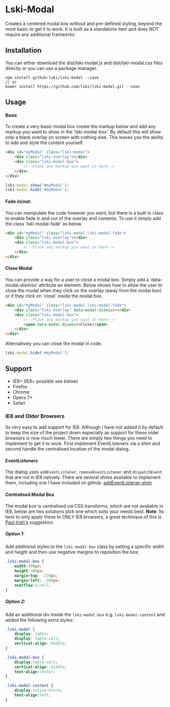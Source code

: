 Lski-Modal
============

Creates a centered modal box without and pre-defined styling, beyond the most basic to get it to work. It is built as a standalone item and does NOT require any additional framworks.

## Installation

You can either download the dist/lski-modal.js and dist/lski-modal.css files directly or you can use a package manager.

```
npm install github:lski/lski-modal --save
// or
bower install https://github.com/lski/lski-modal.git --save
```

## Usage

#### Basic

To create a very basic modal box create the markup below and add any markup you want to show in the 'lski-modal-box'. 
By default this will show only a blank overlay on screen with nothing else. This leaves you the ability to add and style the content yourself.

```html
<div id="myModal" class="lski-modal">
	<div class="lski-overlay"></div>
	<div class="lski-modal-box">
		<!--Place any markup you want in here-->
	</div>
</div>
```

```js
lski.modal.show('#myModal');
lski.modal.hide('#myModal');
```

#### Fade in/out:

You can manipulate the code however you want, but there is a built in class to enable fade in and out of the overlay and contents. 
To use it simply add the class 'lski-modal-fade' as below.

```html
<div id="myModal" class="lski-modal lski-modal-fade">
	<div class="lski-overlay"></div>
	<div class="lski-modal-box">
		<!--Place any markup you want in here-->
	</div>
</div>
```

#### Close Modal

You can provide a way for a user to close a modal box. Simply add a 'data-modal-dismiss' attribute an element. 
Below shows how to allow the user to close the modal when they click on the overlay (away from the modal box) or if they click on 'close' inside the modal box.

```html
<div id="myModal" class="lski-modal lski-modal-fade">
	<div class="lski-overlay" data-modal-dismiss></div>
	<div class="lski-modal-box">
		<!--Place any markup you want in here-->
		<span data-modal-dismiss>Close</span>
	</div>
</div>
```

Alternatively you can close the modal in code.

```js
lski.modal.hide('#myModal');
```


## Support

- IE9+ (IE8+ possible see below)
- Firefox
- Chrome
- Opera 7+
- Safari

### IE8 and Older Browsers

Its very easy to add support for IE8. Although I have not added it by default to keep the size of the project down especially as support for these older browsers is now much lower. There are simply two things you need to implement to get it to work. First implement EventListeners via a shim and second handle the centralised location of the modal dialog.

#### EventListeners

The dialog uses `addEventListener`, `removeEventListener` and `dispatchEvent` that are not in IE8 natively. There are several shims available to implement them, including one I have included on github: [addEventListener-shim](https://gist.github.com/lski/39c59b03a60e31541cda)

#### Centralised Modal Box

The modal box is centralised via CSS transforms, which are not available in IE8, below are two solutions pick one which suits your needs best. __Note__: Its best to only apply these to ONLY IE8 browsers, a great techinque of this is [Paul Irish's](http://www.paulirish.com/2008/conditional-stylesheets-vs-css-hacks-answer-neither/) suggestion.

##### Option 1:

Add additional styles to the `lski-modal-box` class by setting a specific width and height and then use negative margins to reposition the box:

```css
.lski-modal-box {
	width:400px;
	height:300px;
	margin-top: -150px;
	margin-left: -200px;
	overflow:scroll;
}
```
##### Option 2:

Add an additional div inside the `lski-modal-box` e.g. `lski-modal-content` and added the following extra styles:

```css
.lski-modal {
	display: table;
	display: table-cell;
	vertical-align: middle;
}

.lski-modal-box {
	display:table-cell;
	vertical-align: middle;
	text-align:center;
}

.lski-modal-content {
	display:inline-block;
	text-align:left;
}
```